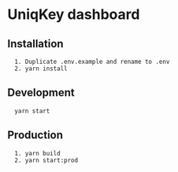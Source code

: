 # UniqKey dashboard

## Installation
```
  1. Duplicate .env.example and rename to .env
  2. yarn install
```

## Development
```
  yarn start
```

## Production
```
  1. yarn build
  2. yarn start:prod
```
